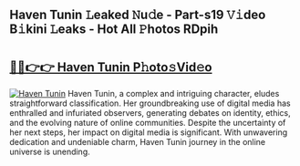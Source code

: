 ## Haven Tunin 𝙻eaked 𝙽u𝚍e - Part-s19 𝚅𝚒deo B𝚒kini 𝙻eaks - Hot All 𝙿hotos RDpih

# <h2><a href="http://ld3xsyp.urlbe.top/?page=Haven+Tunin">🔗🔗👉👉 Haven Tunin P𝚑oto𝚜Vid𝚎o</a></h2>

[![Haven Tunin](https://i.imgur.com/eBuTRDB.gif)](http://ld3xsyp.urlbe.top/?page=Haven+Tunin)
Haven Tunin, a complex and intriguing character, eludes straightforward classification. Her groundbreaking use of digital media has enthralled and infuriated observers, generating debates on identity, ethics, and the evolving nature of online communities. Despite the uncertainty of her next steps, her impact on digital media is significant. With unwavering dedication and undeniable charm, Haven Tunin journey in the online universe is unending.
